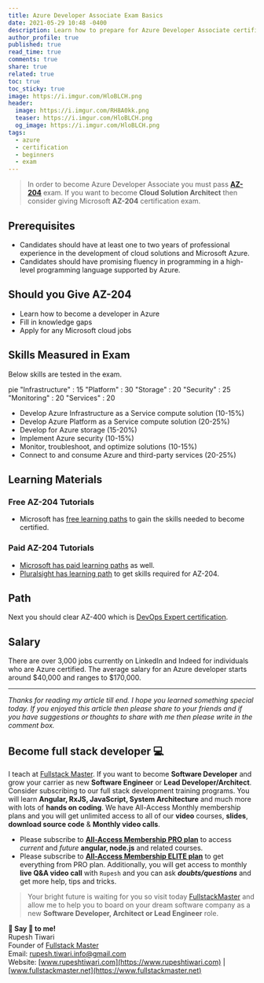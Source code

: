 ```yaml
---
title: Azure Developer Associate Exam Basics
date: 2021-05-29 10:48 -0400
description: Learn how to prepare for Azure Developer Associate certificate.
author_profile: true
published: true
read_time: true
comments: true
share: true
related: true
toc: true
toc_sticky: true
image: https://i.imgur.com/HloBLCH.png
header:
  image: https://i.imgur.com/RH8A0kk.png
  teaser: https://i.imgur.com/HloBLCH.png
  og_image: https://i.imgur.com/HloBLCH.png
tags:
  - azure
  - certification
  - beginners
  - exam
---
```


> In order to become Azure Developer Associate you must pass [**AZ-204**](https://docs.microsoft.com/en-us/learn/certifications/exams/az-203?wt.mc_id=learningredirect_certs-web-wwl) exam. If you want to become **Cloud Solution Architect** then consider giving Microsoft **AZ-204** certification exam.

## Prerequisites

- Candidates should have at least one to two years of professional experience in the development of cloud solutions and Microsoft Azure.
- Candidates should have promising fluency in programming in a high-level programming language supported by Azure.

## Should you Give AZ-204

- Learn how to become a developer in Azure
- Fill in knowledge gaps
- Apply for any Microsoft cloud jobs

## Skills Measured in Exam

Below skills are tested in the exam.

<div class="mermaid">
pie
    "Infrastructure" : 15
    "Platform" : 30
    "Storage" : 20
    "Security" : 25
    "Monitoring" : 20
    "Services" : 20
</div>

- Develop Azure Infrastructure as a Service compute solution (10-15%)
- Develop Azure Platform as a Service compute solution (20-25%)
- Develop for Azure storage (15-20%)
- Implement Azure security (10-15%)
- Monitor, troubleshoot, and optimize solutions (10-15%)
- Connect to and consume Azure and third-party services (20-25%)

## Learning Materials

### Free AZ-204 Tutorials

- Microsoft has [free learning paths](https://docs.microsoft.com/en-us/learn/certifications/exams/az-203?wt.mc_id=learningredirect_certs-web-wwl&tab=tab-learning-paths) to gain the skills needed to become certified.

### Paid AZ-204 Tutorials

- [Microsoft has paid learning paths](https://docs.microsoft.com/en-us/learn/certifications/exams/az-203?wt.mc_id=learningredirect_certs-web-wwl&tab=tab-instructor-led) as well.
- [Pluralsight has learning path](https://app.pluralsight.com/paths/certificate/developing-solutions-for-microsoft-azure-az-204) to get skills required for AZ-204.

## Path

Next you should clear AZ-400 which is [DevOps Expert certification](https://docs.microsoft.com/en-us/learn/certifications/exams/az-400).

## Salary

There are over 3,000 jobs currently on LinkedIn and Indeed for individuals who are Azure certified. The average salary for an Azure developer starts around $40,000 and ranges to $170,000.

---

_Thanks for reading my article till end. I hope you learned something special today. If you enjoyed this article then please share to your friends and if you have suggestions or thoughts to share with me then please write in the comment box._

## Become full stack developer 💻

I teach at [Fullstack Master](https://www.fullstackmaster.net). If you want to become **Software Developer** and grow your carrier as new **Software Engineer** or **Lead Developer/Architect**. Consider subscribing to our full stack development training programs. You will learn **Angular, RxJS, JavaScript, System Architecture** and much more with lots of **hands on coding**. We have All-Access Monthly membership plans and you will get unlimited access to all of our **video** courses, **slides**, **download source code** & **Monthly video calls**.

- Please subscribe to **[All-Access Membership PRO plan](https://www.fullstackmaster.net/pro)** to access _current_ and _future_ **angular, node.js** and related courses.
- Please subscribe to **[All-Access Membership ELITE plan](https://www.fullstackmaster.net/elite)** to get everything from PRO plan. Additionally, you will get access to monthly **live Q&A video call** with `Rupesh` and you can ask **_doubts/questions_** and get more help, tips and tricks.

> Your bright future is waiting for you so visit today [FullstackMaster](www.fullstackmaster.net) and allow me to help you to board on your dream software company as a new **Software Developer, Architect or Lead Engineer** role.

**💖 Say 👋 to me!**
<br>Rupesh Tiwari
<br>Founder of [Fullstack Master](https://www.fullstackmaster.net)
<br>Email: <a href="mailto:rupesh.tiwari.info@gmail.com?subject=Hi">rupesh.tiwari.info@gmail.com</a>
<br>Website: [www.rupeshtiwari.com](https://www.rupeshtiwari.com) | [www.fullstackmaster.net](https://www.fullstackmaster.net)
